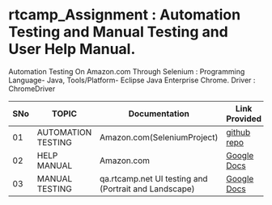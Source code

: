 # rtcamp_Assignment : Automation Testing and Manual Testing and User Help Manual.


Automation Testing On Amazon.com Through Selenium : Programming Language- Java, Tools/Platform- Eclipse Java Enterprise Chrome.
Driver : ChromeDriver

|SNo| TOPIC | Documentation | Link Provided |
|-|-|-|-|
|01| AUTOMATION TESTING | Amazon.com(SeleniumProject) | [github repo](AmazonTestScript/AmazonTestScript.java)
|02| HELP MANUAL |Amazon.com | [Google Docs](https://docs.google.com/document/d/1G-x6irVtLQ-B6NK2U4bNH0RaD-oay7xxJd8vOcPzvbo/edit?usp=sharing)
|03| MANUAL TESTING | qa.rtcamp.net UI testing and (Portrait and Landscape) | [Google Docs](https://docs.google.com/document/d/1KxbMcyypTMCyz8eW8_582VXBqquIpwRlikhVMx90mXo/edit?usp=sharing)
